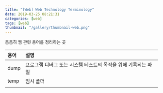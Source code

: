 ```yaml
---
title: "[Web] Web Technology Terminology"
date: 2019-03-25 08:21:31
categories: [web]
tags: [web]
thumbnail: "/gallery/thumbnail-web.png"
---
```


틈틈히 웹 관련 용어를 정리하는 곳

| 용어 | 설명 |
|:-----|:-----|
| dump | 프로그램 디버그 또는 시스템 테스트의 목적을 위해 기록되는 파일 |
| temp | 임시 폴더 |
|  |  |
